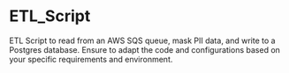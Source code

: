 # ETL_Script
ETL Script to read from an AWS SQS queue, mask PII data, and write to a Postgres database. Ensure to adapt the code and configurations based on your specific requirements and environment.
